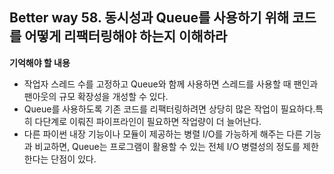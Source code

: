 ## Better way 58. 동시성과 Queue를 사용하기 위해 코드를 어떻게 리팩터링해야 하는지 이해하라

**기억해야 할 내용**
- 작업자 스레드 수를 고정하고 Queue와 함께 사용하면 스레드를 사용할 때 팬인과 팬아웃의 규모 확장성을 개성할 수 있다.
- Queue를 사용하도록 기존 코드를 리팩터링하려면 상당히 많은 작업이 필요하다.특히 다단계로 이뤄진 파이프라인이 필요하면 작업량이 더 늘어난다.
- 다른 파이썬 내장 기능이나 모듈이 제공하는 병렬 I/O를 가능하게 해주는 다른 기능과 비교하면, Queue는 프로그램이 활용할 수 있는 전체 I/O 병렬성의 정도를 제한한다는 단점이 있다.